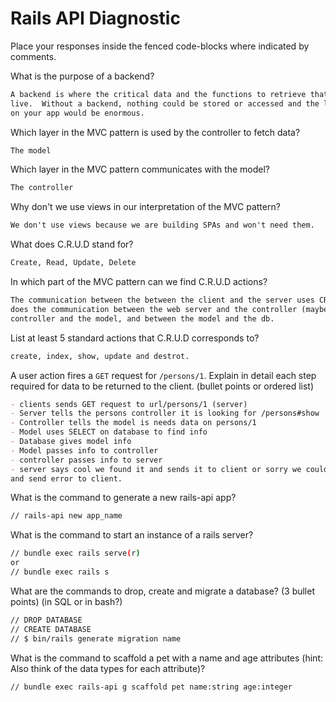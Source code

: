 # Rails API Diagnostic

Place your responses inside the fenced code-blocks where indicated by comments.

What is the purpose of a backend?

```md
A backend is where the critical data and the functions to retrieve that data
live.  Without a backend, nothing could be stored or accessed and the limitations
on your app would be enormous.
```

Which layer in the MVC pattern is used by the controller to fetch data?

```md
The model
```

Which layer in the MVC pattern communicates with the model?

```md
The controller
```

Why don't we use views in our interpretation of the MVC pattern?

```md
We don't use views because we are building SPAs and won't need them.
```

What does C.R.U.D stand for?

```md
Create, Read, Update, Delete
```

In which part of the MVC pattern can we find C.R.U.D actions?

```md
The communication between the between the client and the server uses CRUD. So
does the communication between the web server and the controller (maybe not), and between the
controller and the model, and between the model and the db.
```

List at least 5 standard actions that C.R.U.D corresponds to?

```bash
create, index, show, update and destrot.
```

A user action fires a `GET` request for `/persons/1`. Explain in detail each step
required for data to be returned to the client. (bullet points or ordered list)

```md
- clients sends GET request to url/persons/1 (server)
- Server tells the persons controller it is looking for /persons#show
- Controller tells the model is needs data on persons/1
- Model uses SELECT on database to find info
- Database gives model info
- Model passes info to controller
- controller passes info to server
- server says cool we found it and sends it to client or sorry we couldn't find it
and send error to client.
```

What is the command to generate a new rails-api app?

```bash
// rails-api new app_name
```

What is the command to start an instance of a rails server?

```bash
// bundle exec rails serve(r)
or
// bundle exec rails s
```

What are the commands to drop, create and migrate a database? (3 bullet points)
(in SQL or in bash?)

```bash
// DROP DATABASE
// CREATE DATABASE
// $ bin/rails generate migration name
```

What is the command to scaffold a pet with a name and age attributes (hint:
Also think of the data types for each attribute)?

```bash
// bundle exec rails-api g scaffold pet name:string age:integer
```
